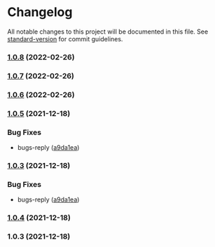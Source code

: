 # Changelog

All notable changes to this project will be documented in this file. See [standard-version](https://github.com/conventional-changelog/standard-version) for commit guidelines.

### [1.0.8](https://github.com/suijiafeng/auto-open-browser-plugin/compare/v1.0.7...v1.0.8) (2022-02-26)

### [1.0.7](https://github.com/suijiafeng/auto-open-browser-plugin/compare/v1.0.6...v1.0.7) (2022-02-26)

### [1.0.6](https://github.com/suijiafeng/auto-open-browser-plugin/compare/v1.0.5...v1.0.6) (2022-02-26)

### [1.0.5](https://github.com/suijiafeng/auto-open-browser-plugin/compare/v1.0.4...v1.0.5) (2021-12-18)


### Bug Fixes

* bugs-reply ([a9da1ea](https://github.com/suijiafeng/auto-open-browser-plugin/commit/a9da1ead062e6e9a33b7a0c3406fde36e996a48a))

### [1.0.3](https://github.com/suijiafeng/auto-open-browser-plugin/compare/v1.0.4...v1.0.3) (2021-12-18)


### Bug Fixes

* bugs-reply ([a9da1ea](https://github.com/suijiafeng/auto-open-browser-plugin/commit/a9da1ead062e6e9a33b7a0c3406fde36e996a48a))

### [1.0.4](https://github.com/suijiafeng/auto-open-browser-plugin/compare/v1.0.3...v1.0.4) (2021-12-18)

### 1.0.3 (2021-12-18)
